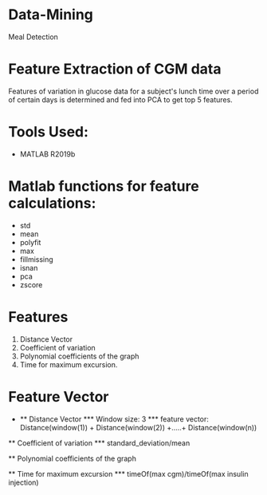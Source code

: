 # Data-Mining
Meal Detection

# Feature Extraction of CGM data
Features of variation in glucose data for a subject's lunch time over a period of certain days is determined and fed into PCA to get top 5 features.

# Tools Used:
* MATLAB R2019b

# Matlab functions for feature calculations:
* std
* mean
* polyfit
* max
* fillmissing
* isnan
* pca
* zscore

# Features 
1. Distance Vector
2. Coefficient of variation
3. Polynomial coefficients of the graph
4. Time for maximum excursion.

# Feature Vector
* <Distance Vector><Coefficient of variation><Polynomial coefficients of the graph><Time for maximum excursion>
**  Distance Vector
*** Window size: 3
*** feature vector: Distance(window(1)) + Distance(window(2)) +.....+ Distance(window(n))

**  Coefficient of variation
*** standard_deviation/mean

**  Polynomial coefficients of the graph

**  Time for maximum excursion
*** timeOf(max cgm)/timeOf(max insulin injection)
